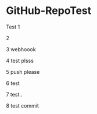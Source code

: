 # GitHub-RepoTest
Test
1

2

3 webhoook

4 test plsss

5 push please

6 test

7 test..

8 test commit
